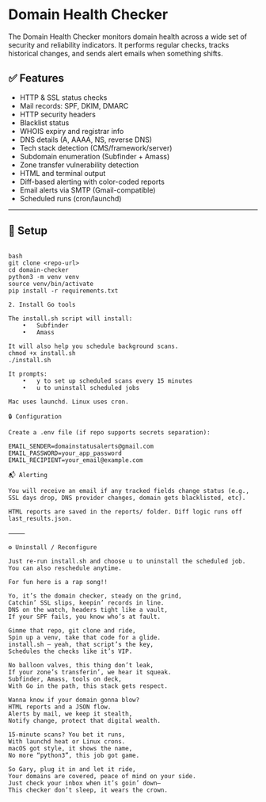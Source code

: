 # Domain Health Checker

The Domain Health Checker monitors domain health across a wide set of security and reliability indicators. It performs regular checks, tracks historical changes, and sends alert emails when something shifts.

## ✅ Features

- HTTP & SSL status checks
- Mail records: SPF, DKIM, DMARC
- HTTP security headers
- Blacklist status
- WHOIS expiry and registrar info
- DNS details (A, AAAA, NS, reverse DNS)
- Tech stack detection (CMS/framework/server)
- Subdomain enumeration (Subfinder + Amass)
- Zone transfer vulnerability detection
- HTML and terminal output
- Diff-based alerting with color-coded reports
- Email alerts via SMTP (Gmail-compatible)
- Scheduled runs (cron/launchd)

---

## 🚀 Setup

```### 1. Clone and prepare environment

bash
git clone <repo-url>
cd domain-checker
python3 -m venv venv
source venv/bin/activate
pip install -r requirements.txt

2. Install Go tools

The install.sh script will install:
	•	Subfinder
	•	Amass

It will also help you schedule background scans.
chmod +x install.sh
./install.sh

It prompts:
	•	y to set up scheduled scans every 15 minutes
	•	u to uninstall scheduled jobs

Mac uses launchd. Linux uses cron.

🔒 Configuration

Create a .env file (if repo supports secrets separation):

EMAIL_SENDER=domainstatusalerts@gmail.com
EMAIL_PASSWORD=your_app_password
EMAIL_RECIPIENT=your_email@example.com

📬 Alerting

You will receive an email if any tracked fields change status (e.g., SSL days drop, DNS provider changes, domain gets blacklisted, etc).

HTML reports are saved in the reports/ folder. Diff logic runs off last_results.json.

⸻

⚙️ Uninstall / Reconfigure

Just re-run install.sh and choose u to uninstall the scheduled job. You can also reschedule anytime.

For fun here is a rap song!!

Yo, it’s the domain checker, steady on the grind,
Catchin’ SSL slips, keepin’ records in line.
DNS on the watch, headers tight like a vault,
If your SPF fails, you know who’s at fault.

Gimme that repo, git clone and ride,
Spin up a venv, take that code for a glide.
install.sh – yeah, that script’s the key,
Schedules the checks like it’s VIP.

No balloon valves, this thing don’t leak,
If your zone’s transferin’, we hear it squeak.
Subfinder, Amass, tools on deck,
With Go in the path, this stack gets respect.

Wanna know if your domain gonna blow?
HTML reports and a JSON flow.
Alerts by mail, we keep it stealth,
Notify change, protect that digital wealth.

15-minute scans? You bet it runs,
With launchd heat or Linux crons.
macOS got style, it shows the name,
No more “python3”, this job got game.

So Gary, plug it in and let it ride,
Your domains are covered, peace of mind on your side.
Just check your inbox when it’s goin’ down—
This checker don’t sleep, it wears the crown.
